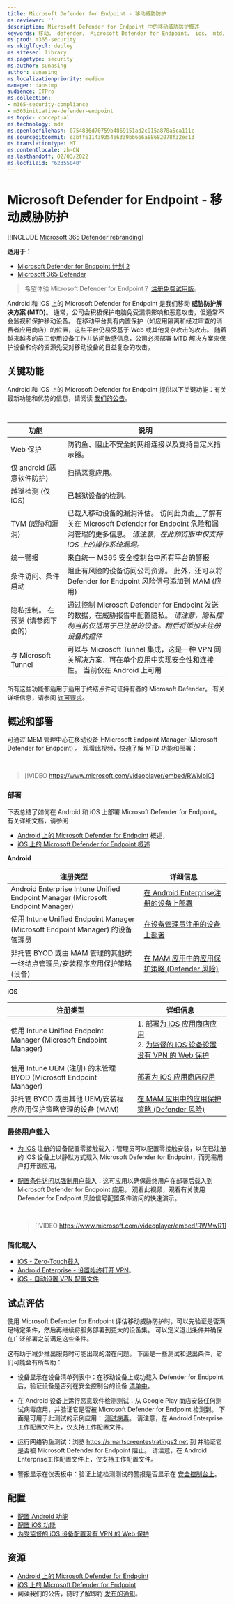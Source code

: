 ```yaml
---
title: Microsoft Defender for Endpoint - 移动威胁防护
ms.reviewer: ''
description: Microsoft Defender for Endpoint 中的移动威胁防护概述
keywords: 移动， defender， Microsoft Defender for Endpoint， ios， mtd， android， 安全
ms.prod: m365-security
ms.mktglfcycl: deploy
ms.sitesec: library
ms.pagetype: security
ms.author: sunasing
author: sunasing
ms.localizationpriority: medium
manager: dansimp
audience: ITPro
ms.collection:
- m365-security-compliance
- m365initiative-defender-endpoint
ms.topic: conceptual
ms.technology: mde
ms.openlocfilehash: 0754886d70759b4869151ad2c915a878a5ca111c
ms.sourcegitcommit: e3bff611439354e6339bb666a88682078f32ec13
ms.translationtype: MT
ms.contentlocale: zh-CN
ms.lasthandoff: 02/03/2022
ms.locfileid: "62355040"
---
```

# <a name="microsoft-defender-for-endpoint---mobile-threat-defense"></a>Microsoft Defender for Endpoint - 移动威胁防护

[!INCLUDE [Microsoft 365 Defender rebranding](../../includes/microsoft-defender.md)]

**适用于：**
- [Microsoft Defender for Endpoint 计划 2](https://go.microsoft.com/fwlink/p/?linkid=2154037)
- [Microsoft 365 Defender](https://go.microsoft.com/fwlink/?linkid=2118804)

> 希望体验 Microsoft Defender for Endpoint？ [注册免费试用版](https://signup.microsoft.com/create-account/signup?products=7f379fee-c4f9-4278-b0a1-e4c8c2fcdf7e&ru=https://aka.ms/MDEp2OpenTrial?ocid=docs-wdatp-exposedapis-abovefoldlink)。

Android 和 iOS 上的 Microsoft Defender for Endpoint 是我们移动 **威胁防护解决方案 (MTD)**。 通常，公司会积极保护电脑免受漏洞影响和恶意攻击，但通常不会监视和保护移动设备。 在移动平台具有内置保护（如应用隔离和经过审查的消费者应用商店）的位置，这些平台仍易受基于 Web 或其他复杂攻击的攻击。 随着越来越多的员工使用设备工作并访问敏感信息，公司必须部署 MTD 解决方案来保护设备和你的资源免受对移动设备的日益复杂的攻击。

## <a name="key-capabilities"></a>关键功能

Android 和 iOS 上的 Microsoft Defender for Endpoint 提供以下关键功能：有关最新功能和优势的信息，请阅读 [我们的公告](https://aka.ms/mdeblog)。

<br>

|功能|说明|
|---|---|
|Web 保护|防钓鱼、阻止不安全的网络连接以及支持自定义指示器。|
|仅 android (恶意软件防护) |扫描恶意应用。|
|越狱检测 (仅 iOS) |已越狱设备的检测。|
|TVM (威胁和漏洞)  |已载入移动设备的漏洞评估。 访问此页面[，](next-gen-threat-and-vuln-mgt.md)了解有关在 Microsoft Defender for Endpoint 危险和漏洞管理的更多信息。 *请注意，在此预览版中仅支持 iOS 上的操作系统漏洞。*|
|统一警报|来自统一 M365 安全控制台中所有平台的警报|
|条件访问、条件启动|阻止有风险的设备访问公司资源。 此外，还可以将 Defender for Endpoint 风险信号添加到 MAM (应用) |
|隐私控制。 在预览 (请参阅下面的) |通过控制 Microsoft Defender for Endpoint 发送的数据，在威胁报告中配置隐私。 *请注意，隐私控制当前仅适用于已注册的设备。稍后将添加未注册设备的控件*|
|与 Microsoft Tunnel|可以与 Microsoft Tunnel 集成，这是一种 VPN 网关解决方案，可在单个应用中实现安全性和连接性。 当前仅在 Android 上可用|

所有这些功能都适用于适用于终结点许可证持有者的 Microsoft Defender。 有关详细信息，请参阅 [许可要求](minimum-requirements.md#licensing-requirements)。


## <a name="overview-and-deploy"></a>概述和部署

可通过 MEM 管理中心在移动设备上Microsoft Endpoint Manager (Microsoft Defender for Endpoint) 。 观看此视频，快速了解 MTD 功能和部署：

<br/>

> [!VIDEO https://www.microsoft.com/videoplayer/embed/RWMpiC]

### <a name="deploy"></a>部署

下表总结了如何在 Android 和 iOS 上部署 Microsoft Defender for Endpoint。 有关详细文档，请参阅 
- [Android 上的 Microsoft Defender for Endpoint](microsoft-defender-endpoint-android.md) 概述，
- [iOS 上的 Microsoft Defender for Endpoint 概述](microsoft-defender-endpoint-ios.md)

**Android**

|注册类型     |详细信息      |
|--------------------|-------------|
|Android Enterprise Intune Unified Endpoint Manager (Microsoft Endpoint Manager) |[在 Android Enterprise注册的设备上部署](android-intune.md#deploy-on-android-enterprise-enrolled-devices)|
|使用 Intune Unified Endpoint Manager (Microsoft Endpoint Manager) 的设备管理员|[在设备管理员注册的设备上部署](android-intune.md#deploy-on-device-administrator-enrolled-devices)|
|非托管 BYOD 或由 MAM 管理的其他统一终结点管理员/安装程序应用保护策略 (设备) |[在 MAM 应用中的应用保护策略 (Defender 风险) ](android-configure-mam.md)|

**iOS**

|注册类型     |详细信息      |
|--------------------|-------------|
|使用 Intune Unified Endpoint Manager (Microsoft Endpoint Manager) |1. [部署为 iOS 应用商店应用](ios-install.md)<br/>2. [为监督的 iOS 设备设置没有 VPN 的 Web 保护](ios-install.md#complete-deployment-for-supervised-devices)|
|使用 Intune UEM (注册) 的未管理 BYOD (Microsoft Endpoint Manager) |[部署为 iOS 应用商店应用](ios-install.md)|
|非托管 BYOD 或由其他 UEM/安装程序应用保护策略管理的设备 (MAM) |[在 MAM 应用中的应用保护策略 (Defender 风险) ](ios-install-unmanaged.md)|

### <a name="end-user-onboarding"></a>最终用户载入

- [为 iOS](ios-install.md#zero-touch-onboarding-of-microsoft-defender-for-endpoint-preview) 注册的设备配置零接触载入：管理员可以配置零接触安装，以在已注册的 iOS 设备上以静默方式载入 Microsoft Defender for Endpoint，而无需用户打开该应用。 

- [配置条件访问以强制用户](android-configure.md#conditional-access-with-defender-for-endpoint-on-android)载入：这可应用以确保最终用户在部署后载入到 Microsoft Defender for Endpoint 应用。 观看此视频，观看有关使用 Defender for Endpoint 风险信号配置条件访问的快速演示。 

  <br/>

  > [!VIDEO https://www.microsoft.com/videoplayer/embed/RWMwR1]

### <a name="simplify-onboarding"></a>简化载入

- [iOS - Zero-Touch载入](ios-install.md#zero-touch-onboarding-of-microsoft-defender-for-endpoint-preview)
- [Android Enterprise - 设置始终打开 VPN](android-intune.md#auto-setup-of-always-on-vpn)。
- [iOS - 自动设置 VPN 配置文件](ios-install.md#auto-onboarding-of-vpn-profile-simplified-onboarding)

## <a name="pilot-evaluation"></a>试点评估

使用 Microsoft Defender for Endpoint 评估移动威胁防护时，可以先验证是否满足特定条件，然后再继续将服务部署到更大的设备集。 可以定义退出条件并确保在广泛部署之前满足这些条件。

这有助于减少推出服务时可能出现的潜在问题。 下面是一些测试和退出条件，它们可能会有所帮助：

- 设备显示在设备清单列表中：在移动设备上成功载入 Defender for Endpoint 后，验证设备是否列在安全控制台的设备 [清单中](https://security.microsoft.com)。

- 在 Android 设备上运行恶意软件检测测试：从 Google Play 商店安装任何测试病毒应用，并验证它是否被 Microsoft Defender for Endpoint 检测到。 下面是可用于此测试的示例应用： [测试病毒](https://play.google.com/store/apps/details?id=com.androidantivirus.testvirus)。 请注意，在 Android Enterprise工作配置文件上，仅支持工作配置文件。

- 运行网络钓鱼测试：浏览 https://smartscreentestratings2.net 到 并验证它是否被 Microsoft Defender for Endpoint 阻止。 请注意，在 Android Enterprise工作配置文件上，仅支持工作配置文件。

- 警报显示在仪表板中：验证上述检测测试的警报是否显示在 [安全控制台上](https://security.microsoft.com)。

## <a name="configure"></a>配置

- [配置 Android 功能](android-configure.md)
- [配置 iOS 功能](ios-configure-features.md)
- [为受监督的 iOS 设备配置没有 VPN 的 Web 保护](ios-install.md#complete-deployment-for-supervised-devices)

## <a name="resources"></a>资源

- [Android 上的 Microsoft Defender for Endpoint](microsoft-defender-endpoint-android.md)
- [iOS 上的 Microsoft Defender for Endpoint](microsoft-defender-endpoint-ios.md)
- 阅读我们的公告，随时了解即将 [发布的通知](https://aka.ms/mdeblog)。

